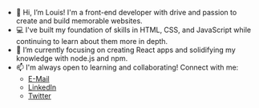 - 👋 Hi, I’m Louis! I'm a front-end developer with drive and passion to create and build memorable websites.
- 💻 I've built my foundation of skills in HTML, CSS, and JavaScript while continuing to learn about them more in depth.
- 📑 I’m currently focusing on creating React apps and solidifying my knowledge with node.js and npm.
- 📫 I'm always open to learning and collaborating! Connect with me:
    - <a href='mailto:louis.barbati@gmail.com'>E-Mail</a>
    - <a href='https://www.linkedin.com/in/louis-barbati-46772851/'>LinkedIn</a>
    - <a href='https://twitter.com/loubarbcodes'>Twitter</a>

<!---
loubarb/loubarb is a ✨ special ✨ repository because its `README.md` (this file) appears on your GitHub profile.
You can click the Preview link to take a look at your changes.
--->
